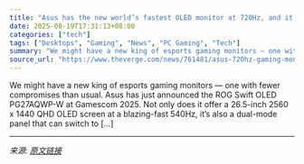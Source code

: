 ```yaml
---
title: "Asus has the new world’s fastest OLED monitor at 720Hz, and it’s dripping with style"
date: 2025-08-19T17:31:13+08:00
categories: ["tech"]
tags: ["Desktops", "Gaming", "News", "PC Gaming", "Tech"]
summary: "We might have a new king of esports gaming monitors — one with fewer compromises than usual. Asus has just announced the ROG Swift OLED PG27AQWP-W at Gamescom 2025. Not only does it offer a 26.5-inch "
source_url: "https://www.theverge.com/news/761481/asus-720hz-gaming-monitor-rog-swift-oled-pg27aqwp-w"
---
```


We might have a new king of esports gaming monitors — one with fewer compromises than usual. Asus has just announced the ROG Swift OLED PG27AQWP-W at Gamescom 2025. Not only does it offer a 26.5-inch 2560 x 1440 QHD OLED screen at a blazing-fast 540Hz, it’s also a dual-mode panel that can switch to [&#8230;]

---

*来源: [原文链接](https://www.theverge.com/news/761481/asus-720hz-gaming-monitor-rog-swift-oled-pg27aqwp-w)*
